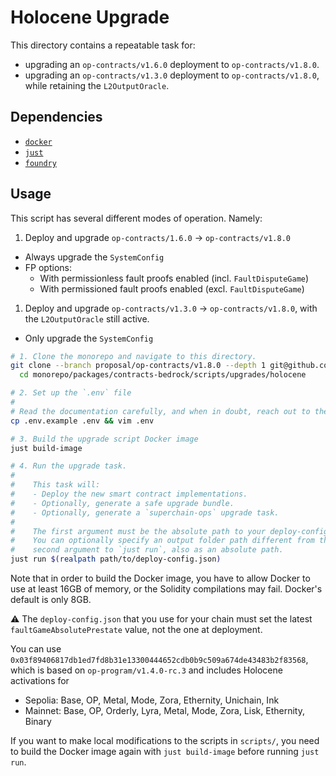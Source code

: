 # Holocene Upgrade

This directory contains a repeatable task for:
* upgrading an `op-contracts/v1.6.0` deployment to `op-contracts/v1.8.0`.
* upgrading an `op-contracts/v1.3.0` deployment to `op-contracts/v1.8.0`, while retaining the `L2OutputOracle`.

## Dependencies

- [`docker`](https://docs.docker.com/engine/install/)
- [`just`](https://github.com/casey/just)
- [`foundry`](https://getfoundry.sh/)

## Usage

This script has several different modes of operation. Namely:
1. Deploy and upgrade `op-contracts/1.6.0` -> `op-contracts/v1.8.0`
  - Always upgrade the `SystemConfig`
  - FP options:
    - With permissionless fault proofs enabled (incl. `FaultDisputeGame`)
    - With permissioned fault proofs enabled (excl. `FaultDisputeGame`)
1. Deploy and upgrade `op-contracts/v1.3.0` -> `op-contracts/v1.8.0`, with the `L2OutputOracle` still active.
  - Only upgrade the `SystemConfig`

```sh
# 1. Clone the monorepo and navigate to this directory.
git clone --branch proposal/op-contracts/v1.8.0 --depth 1 git@github.com:ethereum-optimism/monorepo.git && \
  cd monorepo/packages/contracts-bedrock/scripts/upgrades/holocene

# 2. Set up the `.env` file
#
# Read the documentation carefully, and when in doubt, reach out to the OP Labs team.
cp .env.example .env && vim .env

# 3. Build the upgrade script Docker image
just build-image

# 4. Run the upgrade task.
#
#    This task will:
#    - Deploy the new smart contract implementations.
#    - Optionally, generate a safe upgrade bundle.
#    - Optionally, generate a `superchain-ops` upgrade task.
#
#    The first argument must be the absolute path to your deploy-config.json.
#    You can optionally specify an output folder path different from the default `output/` as a
#    second argument to `just run`, also as an absolute path.
just run $(realpath path/to/deploy-config.json)
```

Note that in order to build the Docker image, you have to allow Docker to use at least 16GB of
memory, or the Solidity compilations may fail. Docker's default is only 8GB.

:warning: The `deploy-config.json` that you use for your chain must set the latest `faultGameAbsolutePrestate`
value, not the one at deployment.

You can use `0x03f89406817db1ed7fd8b31e13300444652cdb0b9c509a674de43483b2f83568`, which is based on
`op-program/v1.4.0-rc.3` and includes Holocene activations for
* Sepolia: Base, OP, Metal, Mode, Zora, Ethernity, Unichain, Ink
* Mainnet: Base, OP, Orderly, Lyra, Metal, Mode, Zora, Lisk, Ethernity, Binary

If you want to make local modifications to the scripts in `scripts/`, you need to build the Docker
image again with `just build-image` before running `just run`.
